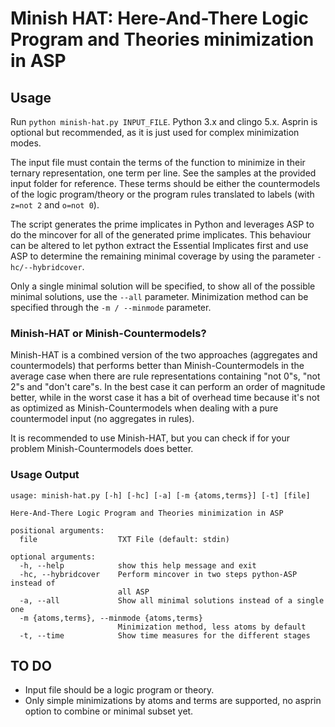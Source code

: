 # Minish HAT: Here-And-There Logic Program and Theories minimization in ASP

## Usage
Run ```python minish-hat.py INPUT_FILE```. Python 3.x and clingo 5.x.
Asprin is optional but recommended, as it is just used for complex minimization modes.

The input file must contain the terms of the function to minimize in their ternary representation, one term per line. See the samples at the provided input folder for reference. These terms should be either the countermodels of the logic program/theory or the program rules translated to labels (with ```z=not 2``` and ```o=not 0```).

The script generates the prime implicates in Python and leverages ASP to do the mincover for all of the generated prime implicates. This behaviour can be altered to let python extract the Essential Implicates first and use ASP to determine the remaining minimal coverage by using the parameter ```-hc/--hybridcover```.

Only a single minimal solution will be specified, to show all of the possible minimal solutions, use the ```--all``` parameter. Minimization method can be specified through the ```-m / --minmode``` parameter.

### Minish-HAT or Minish-Countermodels?
Minish-HAT is a combined version of the two approaches (aggregates and countermodels)
that performs better than Minish-Countermodels in the average case when there are
rule representations containing "not 0"s, "not 2"s and "don't care"s. In the best case
it can perform an order of magnitude better, while in the worst case it has a bit
of overhead time because it's not as optimized as Minish-Countermodels when dealing
with a pure countermodel input (no aggregates in rules).

It is recommended to use Minish-HAT, but you can check if for your problem Minish-Countermodels
does better.

### Usage Output
```
usage: minish-hat.py [-h] [-hc] [-a] [-m {atoms,terms}] [-t] [file]

Here-And-There Logic Program and Theories minimization in ASP

positional arguments:
  file                  TXT File (default: stdin)

optional arguments:
  -h, --help            show this help message and exit
  -hc, --hybridcover    Perform mincover in two steps python-ASP instead of
                        all ASP
  -a, --all             Show all minimal solutions instead of a single one
  -m {atoms,terms}, --minmode {atoms,terms}
                        Minimization method, less atoms by default
  -t, --time            Show time measures for the different stages
```

## TO DO
* Input file should be a logic program or theory.
* Only simple minimizations by atoms and terms are supported, no asprin option to combine or minimal subset yet.
